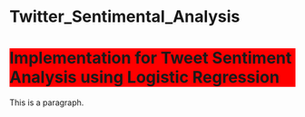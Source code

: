 # Twitter_Sentimental_Analysis
<!DOCTYPE html>
<html>
<body>

<h1 style="background-color: red;">Implementation for Tweet Sentiment Analysis using Logistic Regression</h1>
<p>This is a paragraph.</p>

</body>
</html>
